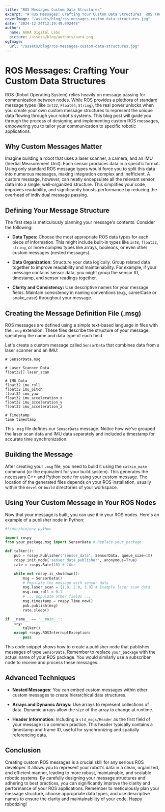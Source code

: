 ```yaml
---
title: "ROS Messages Custom Data Structures"
excerpt: "# ROS Messages: Crafting Your Custom Data Structures  ROS (Robot Operating System) relies heavily on message passing for communication between nodes. "
coverImage: "/assets/blog/ros-messages-custom-data-structures.jpg"
date: "2024-12-24T12:19:49.092448"
author:
  name: AURA Digital Labs
  picture: /assets/blog/authors/aura.png
ogImage:
  url: "/assets/blog/ros-messages-custom-data-structures.jpg"
---
```


# ROS Messages: Crafting Your Custom Data Structures

ROS (Robot Operating System) relies heavily on message passing for communication between nodes.  While ROS provides a plethora of standard message types (like `Int32`, `Float64`, `String`), the real power unlocks when you create your own custom message structures to represent the unique data flowing through your robot's systems. This blog post will guide you through the process of designing and implementing custom ROS messages, empowering you to tailor your communication to specific robotic applications.


## Why Custom Messages Matter

Imagine building a robot that uses a laser scanner, a camera, and an IMU (Inertial Measurement Unit).  Each sensor produces data in a specific format.  Using only standard ROS message types would force you to split this data into numerous messages, making integration complex and inefficient.  A custom message, however, can neatly encapsulate all the relevant sensor data into a single, well-organized structure. This simplifies your code, improves readability, and significantly boosts performance by reducing the overhead of individual message passing.


## Defining Your Message Structure

The first step is meticulously planning your message's contents.  Consider the following:

* **Data Types:** Choose the most appropriate ROS data types for each piece of information.  This might include built-in types like `int8`, `float32`, `string`, or more complex types like arrays, booleans, or even other custom messages (nested messages).

* **Data Organization:**  Structure your data logically. Group related data together to improve readability and maintainability.  For example, if your message contains sensor data, you might group the sensor ID, timestamp, and sensor readings together.

* **Clarity and Consistency:** Use descriptive names for your message fields.  Maintain consistency in naming conventions (e.g., camelCase or snake_case) throughout your message.


## Creating the Message Definition File (.msg)

ROS messages are defined using a simple text-based language in files with the `.msg` extension.  These files describe the structure of your message, specifying the name and data type of each field.

Let's create a custom message called `SensorData` that combines data from a laser scanner and an IMU:

```
# SensorData.msg

# Laser Scanner Data
float32[] laser_scan

# IMU Data
float32 imu_roll
float32 imu_pitch
float32 imu_yaw
float32 imu_acceleration_x
float32 imu_acceleration_y
float32 imu_acceleration_z

# Timestamp
time timestamp
```

This `.msg` file defines our `SensorData` message.  Notice how we've grouped the laser scan data and IMU data separately and included a timestamp for accurate time synchronization.


## Building the Message

After creating your `.msg` file, you need to build it using the `catkin_make` command (or the equivalent for your build system). This generates the necessary C++ and Python code for using your custom message.  The location of the generated files depends on your ROS installation, usually within the `devel` or `build` directories of your workspace.


## Using Your Custom Message in Your ROS Nodes

Now that your message is built, you can use it in your ROS nodes.  Here's an example of a publisher node in Python:

```python
#!/usr/bin/env python

import rospy
from your_package.msg import SensorData # Replace your_package

def talker():
    pub = rospy.Publisher('sensor_data', SensorData, queue_size=10)
    rospy.init_node('sensor_data_publisher', anonymous=True)
    rate = rospy.Rate(10) # 10hz

    while not rospy.is_shutdown():
        msg = SensorData()
        # Populate the message with sensor data
        msg.laser_scan = [1.0, 2.0, 3.0] # Example laser scan data
        msg.imu_roll = 0.1
        # ... populate other fields ...
        msg.timestamp = rospy.Time.now()
        pub.publish(msg)
        rate.sleep()

if __name__ == '__main__':
    try:
        talker()
    except rospy.ROSInterruptException:
        pass
```

This code snippet shows how to create a publisher node that publishes messages of type `SensorData`.  Remember to replace `your_package` with the actual name of your ROS package.  You would similarly use a subscriber node to receive and process these messages.


## Advanced Techniques

* **Nested Messages:**  You can embed custom messages within other custom messages to create hierarchical data structures.

* **Arrays and Dynamic Arrays:** Use arrays to represent collections of data.  Dynamic arrays allow the size of the array to change at runtime.

* **Header Information:** Including a `std_msgs/Header` as the first field of your message is a common practice. This header typically contains a timestamp and frame ID, useful for synchronizing and spatially referencing data.


## Conclusion

Creating custom ROS messages is a crucial skill for any serious ROS developer.  It allows you to represent your robot's data in a clean, organized, and efficient manner, leading to more robust, maintainable, and scalable robotic systems.  By carefully designing your message structures and adhering to best practices, you can significantly improve the clarity and performance of your ROS applications. Remember to meticulously plan your message structure, choose appropriate data types, and use descriptive names to ensure the clarity and maintainability of your code.  Happy robotizing!
